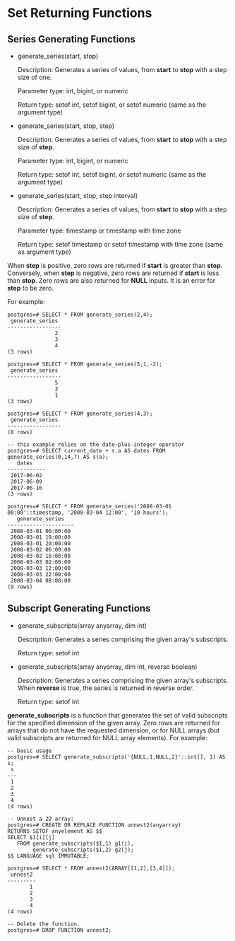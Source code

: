 # Set Returning Functions<a name="EN-US_TOPIC_0242370449"></a>

## Series Generating Functions<a name="en-us_topic_0237121985_en-us_topic_0059779332_sfde916b05a3b4024b5cddf1ccf83a8f2"></a>

-   generate\_series\(start, stop\)

    Description: Generates a series of values, from  **start**  to  **stop**  with a step size of one.

    Parameter type: int, bigint, or numeric

    Return type: setof int, setof bigint, or setof numeric \(same as the argument type\)

-   generate\_series\(start, stop, step\)

    Description: Generates a series of values, from  **start**  to  **stop**  with a step size of  **step**.

    Parameter type: int, bigint, or numeric

    Return type: setof int, setof bigint, or setof numeric \(same as the argument type\)

-   generate\_series\(start, stop, step interval\)

    Description: Generates a series of values, from  **start**  to  **stop**  with a step size of  **step**.

    Parameter type: timestamp or timestamp with time zone

    Return type: setof timestamp or setof timestamp with time zone \(same as argument type\)


When  **step**  is positive, zero rows are returned if  **start**  is greater than  **stop**. Conversely, when  **step**  is negative, zero rows are returned if  **start**  is less than  **stop**. Zero rows are also returned for  **NULL**  inputs. It is an error for  **step**  to be zero.

For example:

```
postgres=# SELECT * FROM generate_series(2,4);
 generate_series
-----------------
               2
               3
               4
(3 rows)

postgres=# SELECT * FROM generate_series(5,1,-2);
 generate_series
-----------------
               5
               3
               1
(3 rows)

postgres=# SELECT * FROM generate_series(4,3);
 generate_series
-----------------
(0 rows)

-- this example relies on the date-plus-integer operator
postgres=# SELECT current_date + s.a AS dates FROM generate_series(0,14,7) AS s(a);
   dates
------------
 2017-06-02
 2017-06-09
 2017-06-16
(3 rows)

postgres=# SELECT * FROM generate_series('2008-03-01 00:00'::timestamp, '2008-03-04 12:00', '10 hours');
   generate_series   
---------------------
 2008-03-01 00:00:00
 2008-03-01 10:00:00
 2008-03-01 20:00:00
 2008-03-02 06:00:00
 2008-03-02 16:00:00
 2008-03-03 02:00:00
 2008-03-03 12:00:00
 2008-03-03 22:00:00
 2008-03-04 08:00:00
(9 rows)
```

## Subscript Generating Functions<a name="en-us_topic_0237121985_en-us_topic_0059779332_s25da07a4e3f84281af7e30b081b29a88"></a>

-   generate\_subscripts\(array anyarray, dim int\)

    Description: Generates a series comprising the given array's subscripts.

    Return type: setof int

-   generate\_subscripts\(array anyarray, dim int, reverse boolean\)

    Description: Generates a series comprising the given array's subscripts. When  **reverse**  is true, the series is returned in reverse order.

    Return type: setof int


**generate\_subscripts**  is a function that generates the set of valid subscripts for the specified dimension of the given array. Zero rows are returned for arrays that do not have the requested dimension, or for NULL arrays \(but valid subscripts are returned for NULL array elements\). For example:

```
-- basic usage
postgres=# SELECT generate_subscripts('{NULL,1,NULL,2}'::int[], 1) AS s;
 s 
---
 1
 2
 3
 4
(4 rows)
```

```
-- Unnest a 2D array:
postgres=# CREATE OR REPLACE FUNCTION unnest2(anyarray)
RETURNS SETOF anyelement AS $$
SELECT $1[i][j]
   FROM generate_subscripts($1,1) g1(i),
        generate_subscripts($1,2) g2(j);
$$ LANGUAGE sql IMMUTABLE;

postgres=# SELECT * FROM unnest2(ARRAY[[1,2],[3,4]]);
 unnest2 
---------
       1
       2
       3
       4
(4 rows)

-- Delete the function.
postgres=# DROP FUNCTION unnest2;
```

